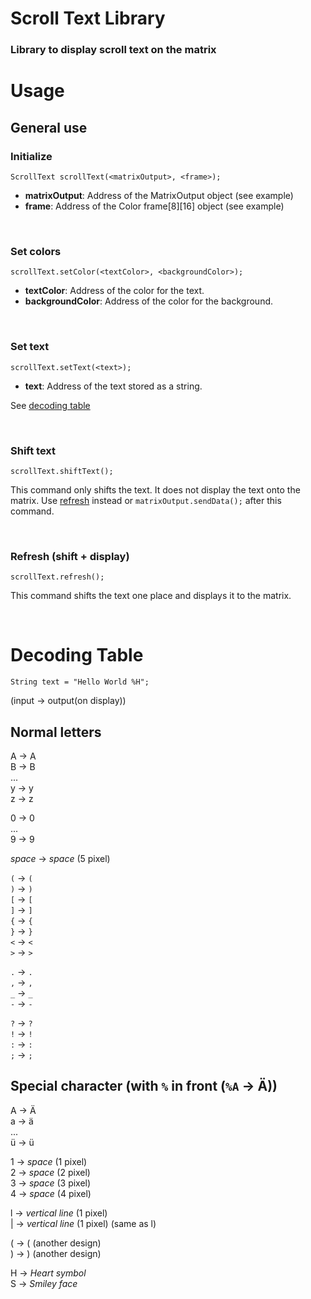 # Scroll Text Library

### Library to display scroll text on the matrix



# Usage
## General use
### Initialize
`ScrollText scrollText(<matrixOutput>, <frame>);`
- **matrixOutput**: Address of the MatrixOutput object (see example)
- **frame**: Address of the Color frame\[8\]\[16\] object (see example)


<br/>

### Set colors
`scrollText.setColor(<textColor>, <backgroundColor>);`

- **textColor**: Address of the color for the text.
- **backgroundColor**: Address of the color for the background.


<br/>

### Set text
`scrollText.setText(<text>);`

- **text**: Address of the text stored as a string.

See [decoding table](#decoding-table)

<br/>

### Shift text
`scrollText.shiftText();`

This command only shifts the text.
It does not display the text onto the matrix.
Use [refresh](#refresh-shift--display) instead or `matrixOutput.sendData();` after this command.

<br/>

### Refresh (shift + display)
`scrollText.refresh();`

This command shifts the text one place and displays it to the matrix.

<br/>

# Decoding Table

`String text = "Hello World %H";`

(input -> output(on display))

## Normal letters
A -> A  
B -> B  
...  
y -> y  
z -> z  

0 -> 0  
...  
9 -> 9

*space* -> *space* (5 pixel)    

`(` -> `(`  
`)` -> `)`  
`[` -> `[`  
`]` -> `]`  
`{` -> `{`  
`}` -> `}`  
`<` -> `<`  
`>` -> `>`

`.` -> `.`  
`,` -> `,`  
`_` -> `_`  
`-` -> `-`  

`?` -> `?`  
`!` -> `!`  
`:` -> `:`  
`;` -> `;`



## Special character (with `%` in front (`%A` -> Ä))

A -> Ä  
a -> ä  
...  
ü -> ü  

1 -> *space* (1 pixel)  
2 -> *space* (2 pixel)  
3 -> *space* (3 pixel)  
4 -> *space* (4 pixel)  

l -> *vertical line* (1 pixel)  
| -> *vertical line* (1 pixel) (same as l)  

( -> ( (another design)  
) -> ) (another design)  

H -> *Heart symbol*  
S -> *Smiley face*  